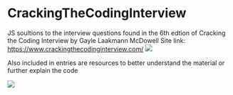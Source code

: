 # CrackingTheCodingInterview

 JS soultions to the interview questions found in the 6th edtion of Cracking the Coding Interview by Gayle Laakmann McDowell
Site link: https://www.crackingthecodinginterview.com/
 ![](https://github.com/lisabroadhead/CrackingTheCodingInterview/blob/main/41oYsXjLvZL._SX348_BO1%2C204%2C203%2C200_.jpg) 
 
 Also included in entries are resources to better understand the material or further explain the code
 
 
 ![](https://github.com/lisabroadhead/CrackingTheCodingInterview/blob/main/0_G2xt1UgNhlPASYz5.jpeg) 
 


